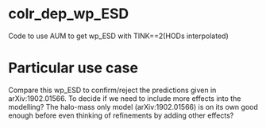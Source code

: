 # colr_dep_wp_ESD
Code to use AUM to get wp_ESD with TINK==2(HODs interpolated)

# Particular use case
Compare this wp_ESD to confirm/reject the predictions given in arXiv:1902.01566. 
To decide if we need to include more effects into the modelling?
The halo-mass only model (arXiv:1902.01566) is on its own good enough before even thinking of refinements by adding other effects?

